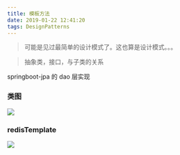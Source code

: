 ```yaml
---
title: 模板方法
date: 2019-01-22 12:41:20
tags: DesignPatterns
---
```


> 可能是见过最简单的设计模式了。这也算是设计模式。。。

> 抽象类，接口，与子类的关系

springboot-jpa 的  dao 层实现

### 类图

![](https://beer-1256523277.cos.ap-shanghai.myqcloud.com/blog/WX20190122-template.png
)

### redisTemplate

![](https://beer-1256523277.cos.ap-shanghai.myqcloud.com/blog/201901221310.png
)